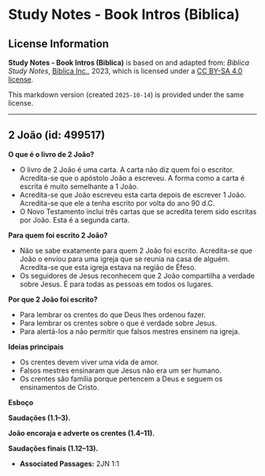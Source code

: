 # Study Notes - Book Intros (Biblica)

## License Information

**Study Notes - Book Intros (Biblica)** is based on and adapted from: _Biblica Study Notes_, [Biblica Inc.](https://www.biblica.com/), 2023, which is licensed under a [CC BY-SA 4.0 license](https://creativecommons.org/licenses/by-sa/4.0/legalcode.en).

This markdown version (created `2025-10-14`) is provided under the same license.



--------------------------------

## 2 João (id: 499517)

**O que é o livro de 2 João?**

* O livro de 2 João é uma carta. A carta não diz quem foi o escritor. Acredita\-se que o apóstolo João a escreveu. A forma como a carta é escrita é muito semelhante a 1 João.
* Acredita\-se que João escreveu esta carta depois de escrever 1 João. Acredita\-se que ele a tenha escrito por volta do ano 90 d.C.
* O Novo Testamento inclui três cartas que se acredita terem sido escritas por João. Esta é a segunda carta.

**Para quem foi escrito 2 João?**

* Não se sabe exatamente para quem 2 João foi escrito. Acredita\-se que João o enviou para uma igreja que se reunia na casa de alguém. Acredita\-se que esta igreja estava na região de Éfeso.
* Os seguidores de Jesus reconhecem que 2 João compartilha a verdade sobre Jesus. É para todas as pessoas em todos os lugares.

**Por que 2 João foi escrito?**

* Para lembrar os crentes do que Deus lhes ordenou fazer.
* Para lembrar os crentes sobre o que é verdade sobre Jesus.
* Para alertá\-los a não permitir que falsos mestres ensinem na igreja.

**Ideias principais**

* Os crentes devem viver uma vida de amor.
* Falsos mestres ensinaram que Jesus não era um ser humano.
* Os crentes são família porque pertencem a Deus e seguem os ensinamentos de Cristo.

**Esboço**

**Saudações (1\.1–3\).**

**João encoraja e adverte os crentes (1\.4–11\).**

**Saudações finais (1\.12–13\).**

* **Associated Passages:** 2JN 1:1

